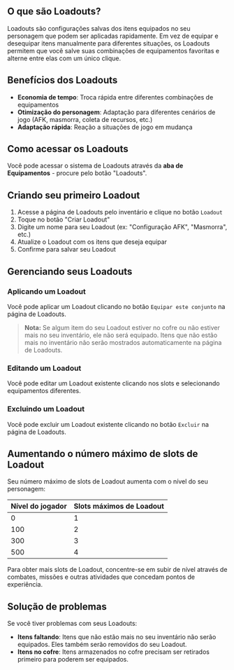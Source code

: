 ## O que são Loadouts?

Loadouts são configurações salvas dos itens equipados no seu personagem que podem ser aplicadas rapidamente. Em vez de equipar e desequipar itens manualmente para diferentes situações, os Loadouts permitem que você salve suas combinações de equipamentos favoritas e alterne entre elas com um único clique.

## Benefícios dos Loadouts

-   **Economia de tempo**: Troca rápida entre diferentes combinações de equipamentos
-   **Otimização do personagem**: Adaptação para diferentes cenários de jogo (AFK, masmorra, coleta de recursos, etc.)
-   **Adaptação rápida**: Reação a situações de jogo em mudança

## Como acessar os Loadouts

Você pode acessar o sistema de Loadouts através da **aba de Equipamentos** - procure pelo botão "Loadouts".

## Criando seu primeiro Loadout

1. Acesse a página de Loadouts pelo inventário e clique no botão `Loadout`
2. Toque no botão "Criar Loadout"
3. Digite um nome para seu Loadout (ex: "Configuração AFK", "Masmorra", etc.)
4. Atualize o Loadout com os itens que deseja equipar
5. Confirme para salvar seu Loadout

## Gerenciando seus Loadouts

### Aplicando um Loadout

Você pode aplicar um Loadout clicando no botão `Equipar este conjunto` na página de Loadouts.

> **Nota:** Se algum item do seu Loadout estiver no cofre ou não estiver mais no seu inventário, ele não será equipado. Itens que não estão mais no inventário não serão mostrados automaticamente na página de Loadouts.

### Editando um Loadout

Você pode editar um Loadout existente clicando nos slots e selecionando equipamentos diferentes.

### Excluindo um Loadout

Você pode excluir um Loadout existente clicando no botão `Excluir` na página de Loadouts.

## Aumentando o número máximo de slots de Loadout

Seu número máximo de slots de Loadout aumenta com o nível do seu personagem:

| Nível do jogador | Slots máximos de Loadout |
| ---------------- | ------------------------ |
| 0                | 1                        |
| 100              | 2                        |
| 300              | 3                        |
| 500              | 4                        |

Para obter mais slots de Loadout, concentre-se em subir de nível através de combates, missões e outras atividades que concedam pontos de experiência.

## Solução de problemas

Se você tiver problemas com seus Loadouts:

-   **Itens faltando**: Itens que não estão mais no seu inventário não serão equipados. Eles também serão removidos do seu Loadout.
-   **Itens no cofre**: Itens armazenados no cofre precisam ser retirados primeiro para poderem ser equipados.
